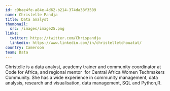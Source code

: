 ```yaml
---
id: c9bae4fe-a84e-4d62-b214-374da33f3509
name: Christelle Pandja
title: Data analyst
thumbnail:
  src: /images/image25.png
links:
  twitter: https://twitter.com/Chrispandja
  linkedin: https://www.linkedin.com/in/christelletchouatat/
country: Cameroon
team: Data
---
```


Christelle is a data analyst, academy trainer and community coordinator at Code for Africa, and regional mentor  for Central Africa Women Techmakers Community. She has a wide experience in community management, data analysis, research and visualisation, data management, SQL and Python,R.
